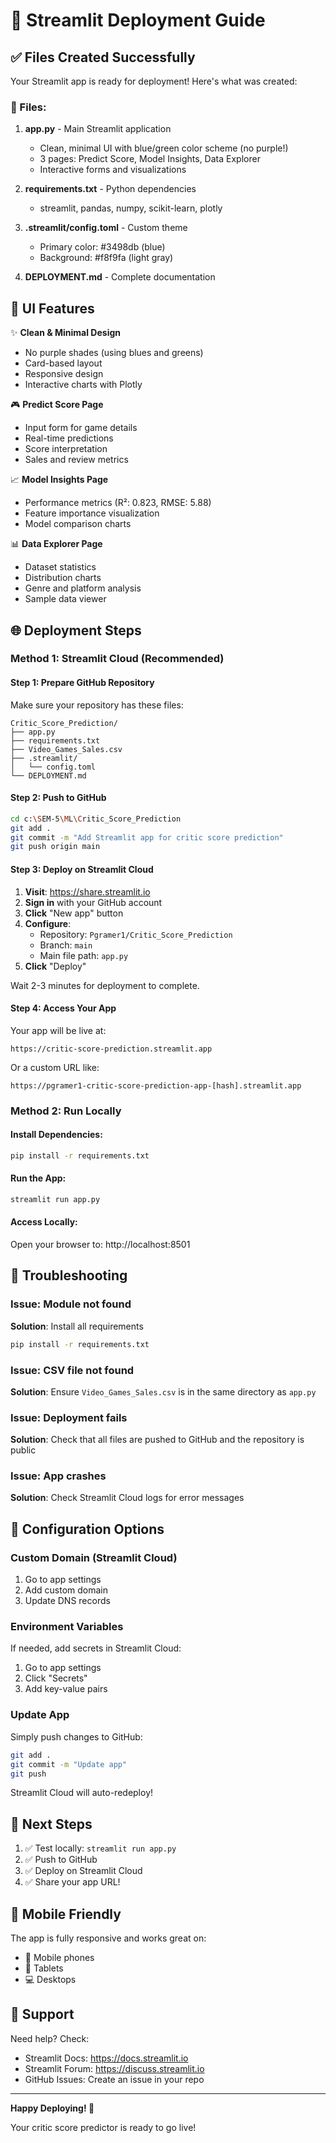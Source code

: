 # 🚀 Streamlit Deployment Guide

## ✅ Files Created Successfully

Your Streamlit app is ready for deployment! Here's what was created:

### 📁 Files:
1. **app.py** - Main Streamlit application
   - Clean, minimal UI with blue/green color scheme (no purple!)
   - 3 pages: Predict Score, Model Insights, Data Explorer
   - Interactive forms and visualizations
   
2. **requirements.txt** - Python dependencies
   - streamlit, pandas, numpy, scikit-learn, plotly
   
3. **.streamlit/config.toml** - Custom theme
   - Primary color: #3498db (blue)
   - Background: #f8f9fa (light gray)
   
4. **DEPLOYMENT.md** - Complete documentation

## 🎨 UI Features

✨ **Clean & Minimal Design**
- No purple shades (using blues and greens)
- Card-based layout
- Responsive design
- Interactive charts with Plotly

🎮 **Predict Score Page**
- Input form for game details
- Real-time predictions
- Score interpretation
- Sales and review metrics

📈 **Model Insights Page**
- Performance metrics (R²: 0.823, RMSE: 5.88)
- Feature importance visualization
- Model comparison charts

📊 **Data Explorer Page**
- Dataset statistics
- Distribution charts
- Genre and platform analysis
- Sample data viewer

## 🌐 Deployment Steps

### Method 1: Streamlit Cloud (Recommended)

#### Step 1: Prepare GitHub Repository

Make sure your repository has these files:
```
Critic_Score_Prediction/
├── app.py
├── requirements.txt
├── Video_Games_Sales.csv
├── .streamlit/
│   └── config.toml
└── DEPLOYMENT.md
```

#### Step 2: Push to GitHub
```bash
cd c:\SEM-5\ML\Critic_Score_Prediction
git add .
git commit -m "Add Streamlit app for critic score prediction"
git push origin main
```

#### Step 3: Deploy on Streamlit Cloud

1. **Visit**: https://share.streamlit.io
2. **Sign in** with your GitHub account
3. **Click** "New app" button
4. **Configure**:
   - Repository: `Pgramer1/Critic_Score_Prediction`
   - Branch: `main`
   - Main file path: `app.py`
5. **Click** "Deploy"

Wait 2-3 minutes for deployment to complete.

#### Step 4: Access Your App

Your app will be live at:
```
https://critic-score-prediction.streamlit.app
```

Or a custom URL like:
```
https://pgramer1-critic-score-prediction-app-[hash].streamlit.app
```

### Method 2: Run Locally

#### Install Dependencies:
```bash
pip install -r requirements.txt
```

#### Run the App:
```bash
streamlit run app.py
```

#### Access Locally:
Open your browser to: http://localhost:8501

## 🔧 Troubleshooting

### Issue: Module not found
**Solution**: Install all requirements
```bash
pip install -r requirements.txt
```

### Issue: CSV file not found
**Solution**: Ensure `Video_Games_Sales.csv` is in the same directory as `app.py`

### Issue: Deployment fails
**Solution**: Check that all files are pushed to GitHub and the repository is public

### Issue: App crashes
**Solution**: Check Streamlit Cloud logs for error messages

## 📝 Configuration Options

### Custom Domain (Streamlit Cloud)
1. Go to app settings
2. Add custom domain
3. Update DNS records

### Environment Variables
If needed, add secrets in Streamlit Cloud:
1. Go to app settings
2. Click "Secrets"
3. Add key-value pairs

### Update App
Simply push changes to GitHub:
```bash
git add .
git commit -m "Update app"
git push
```

Streamlit Cloud will auto-redeploy!

## 🎯 Next Steps

1. ✅ Test locally: `streamlit run app.py`
2. ✅ Push to GitHub
3. ✅ Deploy on Streamlit Cloud
4. ✅ Share your app URL!

## 📱 Mobile Friendly

The app is fully responsive and works great on:
- 📱 Mobile phones
- 📱 Tablets  
- 💻 Desktops

## 🤝 Support

Need help? Check:
- Streamlit Docs: https://docs.streamlit.io
- Streamlit Forum: https://discuss.streamlit.io
- GitHub Issues: Create an issue in your repo

---

**Happy Deploying! 🚀**

Your critic score predictor is ready to go live!
